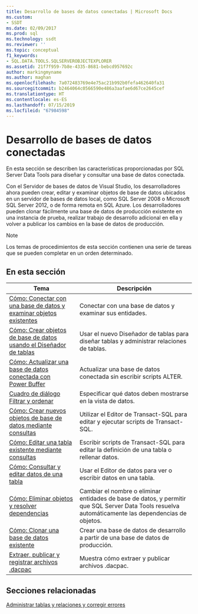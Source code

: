 ```yaml
---
title: Desarrollo de bases de datos conectadas | Microsoft Docs
ms.custom:
- SSDT
ms.date: 02/09/2017
ms.prod: sql
ms.technology: ssdt
ms.reviewer: ''
ms.topic: conceptual
f1_keywords:
- SQL.DATA.TOOLS.SQLSERVEROBJECTEXPLORER
ms.assetid: 21f7f959-7b8e-4335-8681-bebcd957692c
author: markingmyname
ms.author: maghan
ms.openlocfilehash: 7a072483769e4e75ac21b992b0fefa462640fa31
ms.sourcegitcommit: b2464064c0566590e486a3aafae6d67ce2645cef
ms.translationtype: HT
ms.contentlocale: es-ES
ms.lasthandoff: 07/15/2019
ms.locfileid: "67984598"
---
```

# <a name="connected-database-development"></a>Desarrollo de bases de datos conectadas
En esta sección se describen las características proporcionadas por SQL Server Data Tools para diseñar y consultar una base de datos conectada.  
  
Con el Servidor de bases de datos de Visual Studio, los desarrolladores ahora pueden crear, editar y examinar objetos de base de datos ubicados en un servidor de bases de datos local, como SQL Server 2008 o Microsoft SQL Server 2012, o de forma remota en SQL Azure. Los desarrolladores pueden clonar fácilmente una base de datos de producción existente en una instancia de prueba, realizar trabajo de desarrollo adicional en ella y volver a publicar los cambios en la base de datos de producción.  
  
> [!NOTE]  
> Los temas de procedimientos de esta sección contienen una serie de tareas que se pueden completar en un orden determinado.  
  
## <a name="in-this-section"></a>En esta sección  
  
|Tema|Descripción|  
|---------|---------------|  
|[Cómo: Conectar con una base de datos y examinar objetos existentes](../ssdt/how-to-connect-to-a-database-and-browse-existing-objects.md)|Conectar con una base de datos y examinar sus entidades.|  
|[Cómo: Crear objetos de base de datos usando el Diseñador de tablas](../ssdt/how-to-create-database-objects-using-table-designer.md)|Usar el nuevo Diseñador de tablas para diseñar tablas y administrar relaciones de tablas.|  
|[Cómo: Actualizar una base de datos conectada con Power Buffer](../ssdt/how-to-update-a-connected-database-with-power-buffer.md)|Actualizar una base de datos conectada sin escribir scripts ALTER.|  
|[Cuadro de diálogo Filtrar y ordenar](../ssdt/filter-and-sort-dialog-box.md)|Especificar qué datos deben mostrarse en la vista de datos.|  
|[Cómo: Crear nuevos objetos de base de datos mediante consultas](../ssdt/how-to-create-new-database-objects-using-queries.md)|Utilizar el Editor de Transact\-SQL para editar y ejecutar scripts de Transact\-SQL.|  
|[Cómo: Editar una tabla existente mediante consultas](../ssdt/how-to-edit-an-existing-table-using-queries.md)|Escribir scripts de Transact\-SQL para editar la definición de una tabla o rellenar datos.|  
|[Cómo: Consultar y editar datos de una tabla](../ssdt/how-to-view-and-edit-data-in-a-table.md)|Usar el Editor de datos para ver o escribir datos en una tabla.|  
|[Cómo: Eliminar objetos y resolver dependencias](../ssdt/how-to-delete-objects-and-resolve-dependencies.md)|Cambiar el nombre o eliminar entidades de base de datos, y permitir que SQL Server Data Tools resuelva automáticamente las dependencias de objetos.|  
|[Cómo: Clonar una base de datos existente](../ssdt/how-to-clone-an-existing-database.md)|Crear una base de datos de desarrollo a partir de una base de datos de producción.|  
|[Extraer, publicar y registrar archivos .dacpac](../ssdt/extract-publish-and-register-dacpac-files.md)|Muestra cómo extraer y publicar archivos .dacpac.|  
  
## <a name="related-sections"></a>Secciones relacionadas  
[Administrar tablas y relaciones y corregir errores](../ssdt/manage-tables-relationships-and-fix-errors.md)  
  
